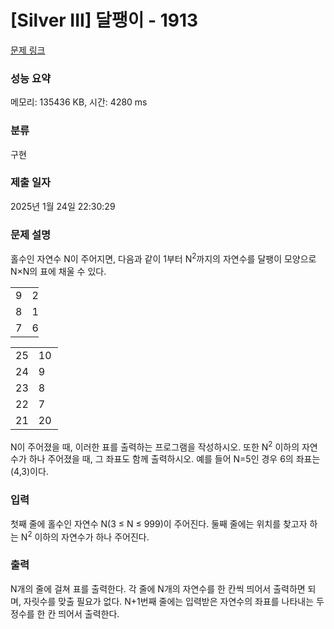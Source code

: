 # [Silver III] 달팽이 - 1913 

[문제 링크](https://www.acmicpc.net/problem/1913) 

### 성능 요약

메모리: 135436 KB, 시간: 4280 ms

### 분류

구현

### 제출 일자

2025년 1월 24일 22:30:29

### 문제 설명

<p style="user-select: auto !important;">홀수인 자연수 N이 주어지면, 다음과 같이 1부터 N<sup style="user-select: auto !important;">2</sup>까지의 자연수를 달팽이 모양으로 N×N의 표에 채울 수 있다.</p>

<table class="table table-bordered td-center" style="width: 9%; user-select: auto !important;">
	<tbody style="user-select: auto !important;">
		<tr style="user-select: auto !important;">
			<td style="width: 3%; user-select: auto !important;">9</td>
			<td style="width: 3%; user-select: auto !important;">2</td>
			<td style="width: 3%; user-select: auto !important;">3</td>
		</tr>
		<tr style="user-select: auto !important;">
			<td style="user-select: auto !important;">8</td>
			<td style="user-select: auto !important;">1</td>
			<td style="user-select: auto !important;">4</td>
		</tr>
		<tr style="user-select: auto !important;">
			<td style="user-select: auto !important;">7</td>
			<td style="user-select: auto !important;">6</td>
			<td style="user-select: auto !important;">5</td>
		</tr>
	</tbody>
</table>

<table class="table table-bordered td-center" style="width: 15%; user-select: auto !important;">
	<tbody style="user-select: auto !important;">
		<tr style="user-select: auto !important;">
			<td style="width: 3%; user-select: auto !important;">25</td>
			<td style="width: 3%; user-select: auto !important;">10</td>
			<td style="width: 3%; user-select: auto !important;">11</td>
			<td style="width: 3%; user-select: auto !important;">12</td>
			<td style="width: 3%; user-select: auto !important;">13</td>
		</tr>
		<tr style="user-select: auto !important;">
			<td style="user-select: auto !important;">24</td>
			<td style="user-select: auto !important;">9</td>
			<td style="user-select: auto !important;">2</td>
			<td style="user-select: auto !important;">3</td>
			<td style="user-select: auto !important;">14</td>
		</tr>
		<tr style="user-select: auto !important;">
			<td style="user-select: auto !important;">23</td>
			<td style="user-select: auto !important;">8</td>
			<td style="user-select: auto !important;">1</td>
			<td style="user-select: auto !important;">4</td>
			<td style="user-select: auto !important;">15</td>
		</tr>
		<tr style="user-select: auto !important;">
			<td style="user-select: auto !important;">22</td>
			<td style="user-select: auto !important;">7</td>
			<td style="user-select: auto !important;">6</td>
			<td style="user-select: auto !important;">5</td>
			<td style="user-select: auto !important;">16</td>
		</tr>
		<tr style="user-select: auto !important;">
			<td style="user-select: auto !important;">21</td>
			<td style="user-select: auto !important;">20</td>
			<td style="user-select: auto !important;">19</td>
			<td style="user-select: auto !important;">18</td>
			<td style="user-select: auto !important;">17</td>
		</tr>
	</tbody>
</table>

<p style="user-select: auto !important;">N이 주어졌을 때, 이러한 표를 출력하는 프로그램을 작성하시오. 또한 N<sup style="user-select: auto !important;">2</sup> 이하의 자연수가 하나 주어졌을 때, 그 좌표도 함께 출력하시오. 예를 들어 N=5인 경우 6의 좌표는 (4,3)이다.</p>

### 입력 

 <p style="user-select: auto !important;">첫째 줄에 홀수인 자연수 N(3 ≤ N ≤ 999)이 주어진다. 둘째 줄에는 위치를 찾고자 하는 N<sup style="user-select: auto !important;">2</sup> 이하의 자연수가 하나 주어진다.</p>

### 출력 

 <p style="user-select: auto !important;">N개의 줄에 걸쳐 표를 출력한다. 각 줄에 N개의 자연수를 한 칸씩 띄어서 출력하면 되며, 자릿수를 맞출 필요가 없다. N+1번째 줄에는 입력받은 자연수의 좌표를 나타내는 두 정수를 한 칸 띄어서 출력한다.</p>

